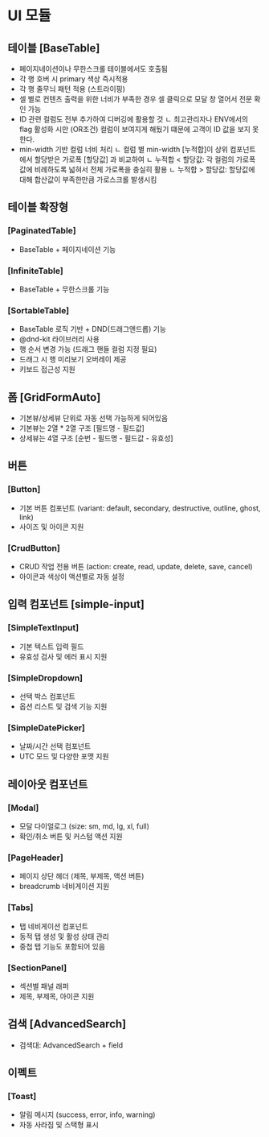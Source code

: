 # UI 모듈

## 테이블 [BaseTable]

- 페이지네이션이나 무한스크롤 테이블에서도 호출됨
- 각 행 호버 시 primary 색상 즉시적용
- 각 행 줄무늬 패턴 적용 (스트라이핑)
- 셀 별로 컨텐츠 출력을 위한 너비가 부족한 경우 셀 클릭으로 모달 창 열어서 전문 확인 가능
- ID 관련 컬럼도 전부 추가하여 디버깅에 활용할 것
  ㄴ 최고관리자나 ENV에서의 flag 활성화 시만 (OR조건) 컬럼이 보여지게 해뒀기 떄문에 고객이 ID 값을 보지 못한다.
- min-width 기반 컬럼 너비 처리
  ㄴ 컬럼 별 min-width [누적합]이 상위 컴포넌트에서 할당받은 가로폭 [할당값] 과 비교하여
  ㄴ 누적합 < 할당값: 각 컬럼의 가로폭값에 비례하도록 넓혀서 전체 가로폭을 충실히 활용
  ㄴ 누적합 > 할당값: 할당값에 대해 합산값이 부족한만큼 가로스크롤 발생시킴

## 테이블 확장형

### [PaginatedTable] 
- BaseTable + 페이지네이션 기능

### [InfiniteTable]
- BaseTable + 무한스크롤 기능

### [SortableTable]
- BaseTable 로직 기반 + DND(드래그앤드롭) 기능
- @dnd-kit 라이브러리 사용
- 행 순서 변경 가능 (드래그 핸들 컬럼 지정 필요)
- 드래그 시 행 미리보기 오버레이 제공
- 키보드 접근성 지원 

## 폼 [GridFormAuto]

- 기본뷰/상세뷰 단위로 자동 선택 가능하게 되어있음
- 기본뷰는 2열 * 2열 구조 [필드명 - 필드값]
- 상세뷰는 4열 구조 [순번 - 필드명 - 필드값 - 유효성]

## 버튼

### [Button]
- 기본 버튼 컴포넌트 (variant: default, secondary, destructive, outline, ghost, link)
- 사이즈 및 아이콘 지원

### [CrudButton]
- CRUD 작업 전용 버튼 (action: create, read, update, delete, save, cancel)
- 아이콘과 색상이 액션별로 자동 설정

## 입력 컴포넌트 [simple-input]

### [SimpleTextInput]
- 기본 텍스트 입력 필드
- 유효성 검사 및 에러 표시 지원

### [SimpleDropdown]
- 선택 박스 컴포넌트
- 옵션 리스트 및 검색 기능 지원

### [SimpleDatePicker]
- 날짜/시간 선택 컴포넌트  
- UTC 모드 및 다양한 포맷 지원

## 레이아웃 컴포넌트

### [Modal]
- 모달 다이얼로그 (size: sm, md, lg, xl, full)
- 확인/취소 버튼 및 커스텀 액션 지원

### [PageHeader]
- 페이지 상단 헤더 (제목, 부제목, 액션 버튼)
- breadcrumb 네비게이션 지원

### [Tabs]
- 탭 네비게이션 컴포넌트
- 동적 탭 생성 및 활성 상태 관리
- 중첩 탭 기능도 포함되어 있음

### [SectionPanel] 
- 섹션별 패널 래퍼
- 제목, 부제목, 아이콘 지원

## 검색 [AdvancedSearch]

- 검색대: AdvancedSearch + field

## 이펙트

### [Toast]
- 알림 메시지 (success, error, info, warning)
- 자동 사라짐 및 스택형 표시
